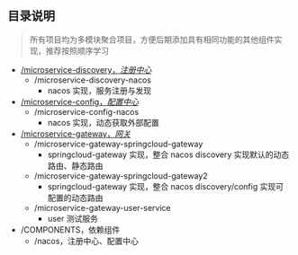 ## 目录说明
> 所有项目均为多模块聚合项目，方便后期添加具有相同功能的其他组件实现，推荐按照顺序学习

* [/microservice-discovery，*注册中心*](https://github.com/goindow/microservice-components-learning/tree/main/microservice-discovery)
  * /microservice-discovery-nacos
    * nacos 实现，服务注册与发现
* [/microservice-config，*配置中心*](https://github.com/goindow/microservice-components-learning/tree/main/microservice-config)
  * /microservice-config-nacos
    * nacos 实现，动态获取外部配置
* [/microservice-gateway，*网关*](https://github.com/goindow/microservice-components-learning/tree/main/microservice-gateway)
  * /microservice-gateway-springcloud-gateway
    * springcloud-gateway 实现，整合 nacos discovery 实现默认的动态路由、静态路由
  * /microservice-gateway-springcloud-gateway2
    * springcloud-gateway 实现，整合 nacos discovery/config 实现可配置的动态路由
  * /microservice-gateway-user-service
    * user 测试服务
* /COMPONENTS，依赖组件
  * /nacos，注册中心、配置中心
